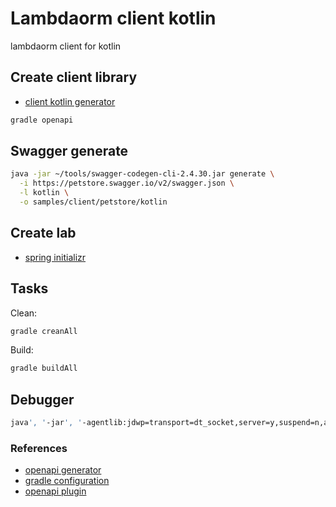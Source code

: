 # Lambdaorm client kotlin

lambdaorm client for kotlin

## Create client library

- [client kotlin generator](https://openapi-generator.tech/docs/generators/kotlin)

```sh
gradle openapi
```

## Swagger generate

```sh
java -jar ~/tools/swagger-codegen-cli-2.4.30.jar generate \
  -i https://petstore.swagger.io/v2/swagger.json \
  -l kotlin \
  -o samples/client/petstore/kotlin
```

## Create lab

- [spring initializr](https://start.spring.io/#!type=gradle-project-kotlin&language=kotlin&platformVersion=3.0.4&packaging=jar&jvmVersion=17&groupId=io.github.flaviolionelrita&artifactId=lambdaorm.client.lab&name=lambdaorm.client.lab&description=lambdaorm%20client%20for%20kotlin&packageName=io.github.flaviolionelrita.lambdaorm.client.lab)

## Tasks

Clean:

```sh
gradle creanAll
```

Build:

```sh
gradle buildAll
```

## Debugger

```sh
java', '-jar', '-agentlib:jdwp=transport=dt_socket,server=y,suspend=n,address=*:5005', 'build/libs/lambdaorm.client-1.0.0.jar
```

### References

- [openapi generator](https://openapi-generator.tech/)
- [gradle configuration](https://openapi-generator.tech/docs/configuration/)
- [openapi plugin](https://github.com/OpenAPITools/openapi-generator/tree/master/modules/openapi-generator-gradle-plugin)
